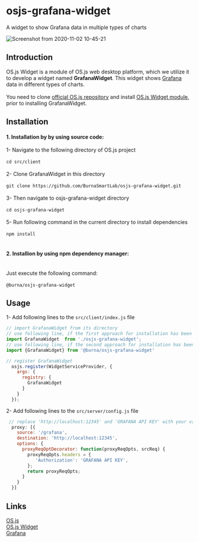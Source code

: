 # osjs-grafana-widget
A widget to show Grafana data in multiple types of charts

![Screenshot from 2020-11-02 10-45-21](https://user-images.githubusercontent.com/70196035/97840561-7a58b380-1cf9-11eb-8d3b-9e6e02ca15c4.png)
## Introduction
OS.js Widget is a module of OS.js web desktop platform, which we utilize it to develop a widget named **GrafanaWidget**. 
This widget shows [Grafana](https://grafana.com/) data in different types of charts. </br></br>
You need to clone [official OS.js repository](https://github.com/os-js/OS.js) and install [OS.js Widget module](https://github.com/os-js/osjs-widgets), prior to installing GrafanaWidget.
## Installation
#### 1. Installation by by using source code:
1- Navigate to the following directory of OS.js project <br /><br />
`cd src/client` <br /><br />
2- Clone GrafanaWidget in this directory <br /><br />
`git clone https://github.com/BurnaSmartLab/osjs-grafana-widget.git` <br /><br />
3- Then navigate to osjs-grafana-widget directory <br /><br />
`cd osjs-grafana-widget` <br /><br />
5- Run following command in the current directory to install dependencies <br /><br />
`npm install` <br /><br />
#### 2. Installion by using npm dependency manager: <br /><br />
Just execute the following command:<br /><br />
`@burna/osjs-grafana-widget`

## Usage
1- Add following lines to the `src/client/index.js` file
```js
// import GrafanaWidget from its directory
// use following line, if the first approach for installation has been used
import GrafanaWidget  from './osjs-grafana-widget';
// use following line, if the second approach for installation has been used
import {GrafanaWidget} from '@burna/osjs-grafana-widget'

// register GrafanaWidget
  osjs.register(WidgetServiceProvider, {
    args: {
      registry: {
        GrafanaWidget
      }
    }
  });
``` 

2- Add following lines to the `src/server/config.js` file
```js
 // replace 'http://localhost:12345' and 'GRAFANA API KEY' with your valid grafana server address and its Authorization key
  proxy: [{
    source: '/grafana',
    destination: 'http://localhost:12345',
    options: {
      proxyReqOptDecorator: function(proxyReqOpts, srcReq) {
        proxyReqOpts.headers = {
           'Authorization': 'GRAFANA API KEY',
        };
        return proxyReqOpts;
      }
    }
  }]
  ```
  ## Links
 [OS.js](https://github.com/os-js/OS.js) </br>
 [OS.js Widget](https://manual.os-js.org/tutorial/widget/) </br>
 [Grafana](https://grafana.com/)